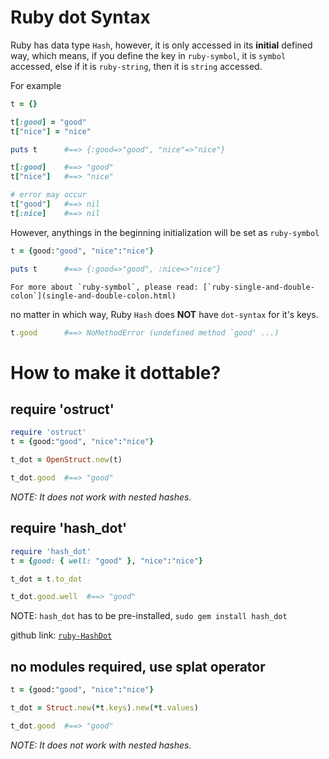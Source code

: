 ---
---

# Ruby dot Syntax

Ruby has data type `Hash`, however, it is only accessed in its **initial** defined way, which means, if you define the key in `ruby-symbol`, it is `symbol` accessed, else if it is `ruby-string`, then it is `string` accessed.

For example

```ruby
t = {}

t[:good] = "good"
t["nice"] = "nice"

puts t      #==> {:good=>"good", "nice"=>"nice"}

t[:good]    #==> "good"
t["nice"]   #==> "nice"

# error may occur
t["good"]   #==> nil
t[:nice]    #==> nil
```

However, anythings in the beginning initialization will be set as `ruby-symbol`

```ruby
t = {good:"good", "nice":"nice"}

puts t      #==> {:good=>"good", :nice=>"nice"}
```


```note
For more about `ruby-symbol`, please read: [`ruby-single-and-double-colon`](single-and-double-colon.html)
```


no matter in which way, Ruby `Hash` does **NOT** have `dot-syntax` for it's keys.

```ruby
t.good      #==> NoMethodError (undefined method `good' ...)
```


# How to make it dottable?


## require 'ostruct'

```ruby
require 'ostruct'
t = {good:"good", "nice":"nice"}

t_dot = OpenStruct.new(t)

t_dot.good  #==> "good"
```

_NOTE: It does not work with nested hashes._


## require 'hash_dot'

```ruby
require 'hash_dot'
t = {good: { well: "good" }, "nice":"nice"}

t_dot = t.to_dot

t_dot.good.well  #==> "good"
```

NOTE: `hash_dot` has to be pre-installed, `sudo gem install hash_dot`

github link: [`ruby-HashDot`](https://github.com/adsteel/hash_dot)


## no modules required, use splat operator

```ruby
t = {good:"good", "nice":"nice"}

t_dot = Struct.new(*t.keys).new(*t.values)

t_dot.good  #==> "good"
```

_NOTE: It does not work with nested hashes._


